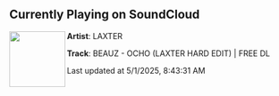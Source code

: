## Currently Playing on SoundCloud

[<img align="left" width="100" src="https://i1.sndcdn.com/artworks-7cphWnok9YcyIy52-8pHWyw-t500x500.png">](https://soundcloud.com/laxter-music/beauz-ocho-laxter-hard-edit-free-dl?in=saxurn/sets/immaculate)

**Artist**: LAXTER 

**Track**: BEAUZ - OCHO (LAXTER HARD EDIT) | FREE DL

Last updated at 5/1/2025, 8:43:31 AM
